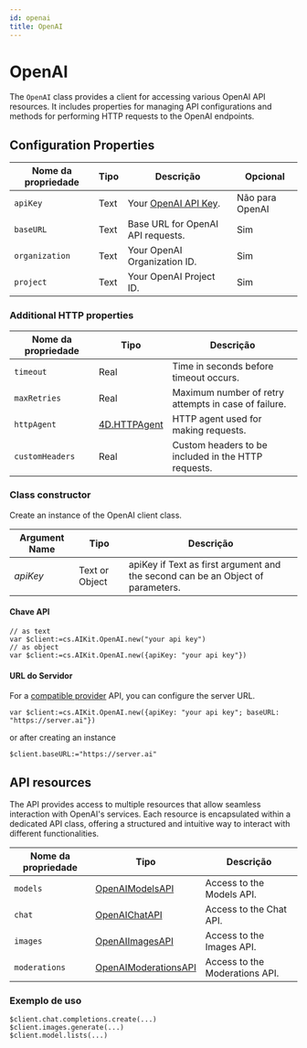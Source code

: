 ```yaml
---
id: openai
title: OpenAI
---
```


# OpenAI

The `OpenAI` class provides a client for accessing various OpenAI API resources. It includes properties for managing API configurations and methods for performing HTTP requests to the OpenAI endpoints.

## Configuration Properties

| Nome da propriedade | Tipo | Descrição                                                                    | Opcional        |
| ------------------- | ---- | ---------------------------------------------------------------------------- | --------------- |
| `apiKey`            | Text | Your [OpenAI API Key](https://platform.openai.com/api-keys). | Não para OpenAI |
| `baseURL`           | Text | Base URL for OpenAI API requests.                            | Sim             |
| `organization`      | Text | Your OpenAI Organization ID.                                 | Sim             |
| `project`           | Text | Your OpenAI Project ID.                                      | Sim             |

### Additional HTTP properties

| Nome da propriedade | Tipo                                                                             | Descrição                                                            |
| ------------------- | -------------------------------------------------------------------------------- | -------------------------------------------------------------------- |
| `timeout`           | Real                                                                             | Time in seconds before timeout occurs.               |
| `maxRetries`        | Real                                                                             | Maximum number of retry attempts in case of failure. |
| `httpAgent`         | [4D.HTTPAgent](https://developer.4d.com/docs/API/HTTPAgentClass) | HTTP agent used for making requests.                 |
| `customHeaders`     | Real                                                                             | Custom headers to be included in the HTTP requests.  |

### Class constructor

Create an instance of the OpenAI client class.

| Argument Name | Tipo           | Descrição                                                                                       |
| ------------- | -------------- | ----------------------------------------------------------------------------------------------- |
| *apiKey*      | Text or Object | apiKey if Text as first argument and the second can be an Object of parameters. |

#### Chave API

```4d
// as text
var $client:=cs.AIKit.OpenAI.new("your api key")
// as object
var $client:=cs.AIKit.OpenAI.new({apiKey: "your api key"})
```

#### URL do Servidor

For a [compatible provider](../compatible-openai.md) API, you can configure the server URL.

```4d
var $client:=cs.AIKit.OpenAI.new({apiKey: "your api key"; baseURL: "https://server.ai"})
```

or after creating an instance

```4d
$client.baseURL:="https://server.ai"
```

## API resources

The API provides access to multiple resources that allow seamless interaction with OpenAI's services. Each resource is encapsulated within a dedicated API class, offering a structured and intuitive way to interact with different functionalities.

| Nome da propriedade | Tipo                                            | Descrição                                      |
| ------------------- | ----------------------------------------------- | ---------------------------------------------- |
| `models`            | [OpenAIModelsAPI](OpenAIModelsAPI.md)           | Access to the Models API.      |
| `chat`              | [OpenAIChatAPI](OpenAIChatAPI.md)               | Access to the Chat API.        |
| `images`            | [OpenAIImagesAPI](OpenAIImagesAPI.md)           | Access to the Images API.      |
| `moderations`       | [OpenAIModerationsAPI](OpenAIModerationsAPI.md) | Access to the Moderations API. |

### Exemplo de uso

```4d
$client.chat.completions.create(...)
$client.images.generate(...)
$client.model.lists(...)
```
